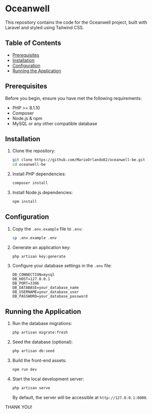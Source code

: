 # Oceanwell

This repository contains the code for the Oceanwell project, built with Laravel and styled using Tailwind CSS.

## Table of Contents

- [Prerequisites](#prerequisites)
- [Installation](#installation)
- [Configuration](#configuration)
- [Running the Application](#running-the-application)

## Prerequisites

Before you begin, ensure you have met the following requirements:

- PHP >= 8.1.10
- Composer
- Node.js & npm
- MySQL or any other compatible database

## Installation

1. Clone the repository:

    ```bash
    git clone https://github.com/MarioOrlando82/oceanwell-be.git
    cd oceanwell-be
    ```

2. Install PHP dependencies:

    ```bash
    composer install
    ```

3. Install Node.js dependencies:

    ```bash
    npm install
    ```

## Configuration

1. Copy the `.env.example` file to `.env`:

    ```bash
    cp .env.example .env
    ```

2. Generate an application key:

    ```bash
    php artisan key:generate
    ```

3. Configure your database settings in the `.env` file:

    ```env
    DB_CONNECTION=mysql
    DB_HOST=127.0.0.1
    DB_PORT=3306
    DB_DATABASE=your_database_name
    DB_USERNAME=your_database_user
    DB_PASSWORD=your_database_password
    ```

## Running the Application

1. Run the database migrations:

    ```bash
    php artisan migrate:fresh
    ```

2. Seed the database (optional):

    ```bash
    php artisan db:seed
    ```

3. Build the front-end assets:

    ```bash
    npm run dev
    ```

4. Start the local development server:

    ```bash
    php artisan serve
    ```

    By default, the server will be accessible at `http://127.0.0.1:8000`.


THANK YOU!
